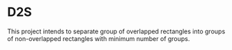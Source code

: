 # D2S

This project intends to separate group of overlapped rectangles into groups of non-overlapped rectangles with minimum number of groups.
